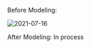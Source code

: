 Before Modeling:

![2021-07-16](https://user-images.githubusercontent.com/57425995/125988034-9f0a6ce8-8c46-414f-984c-464806935dbd.png)

After Modeling:
In process
